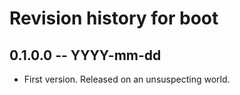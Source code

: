 # Revision history for boot

## 0.1.0.0 -- YYYY-mm-dd

* First version. Released on an unsuspecting world.
